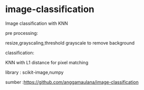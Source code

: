 # image-classification
Image classification with KNN 

pre processing:

resize,grayscaling,threshold grayscale to remove background

classification:

KNN with L1 distance for pixel matching

library :  scikit-image,numpy

sumber :https://github.com/anggamaulana/image-classification
